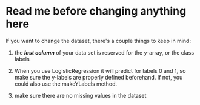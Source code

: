 # Read me before changing anything here

If you want to change the dataset, there's a couple things to keep in mind:

1. the ***last column*** of your data set is reserved for the y-array, or the class labels

2. When you use LogisticRegression it will predict for labels 0 and 1, so make sure the y-labels are properly defined beforehand. If not, you could also use the makeYLabels method.

3. make sure there are no missing values in the dataset
